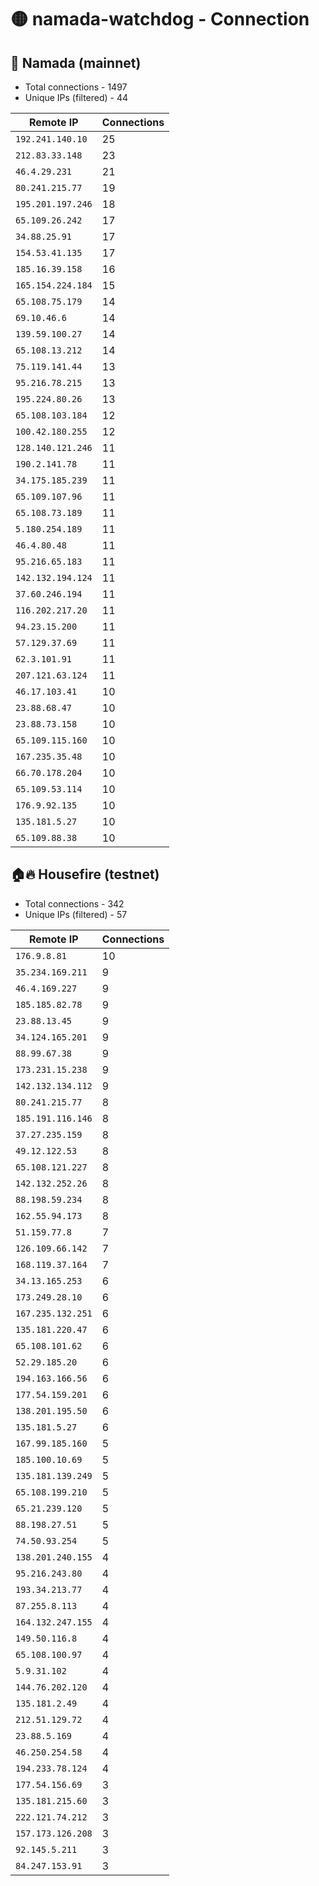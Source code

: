 # 🟡 namada-watchdog - Connection

## 🚀 Namada (mainnet)
- Total connections - 1497
- Unique IPs (filtered) - 44

| Remote IP | Connections |
|-----------|-------------|
| `192.241.140.10` | 25 |
| `212.83.33.148` | 23 |
| `46.4.29.231` | 21 |
| `80.241.215.77` | 19 |
| `195.201.197.246` | 18 |
| `65.109.26.242` | 17 |
| `34.88.25.91` | 17 |
| `154.53.41.135` | 17 |
| `185.16.39.158` | 16 |
| `165.154.224.184` | 15 |
| `65.108.75.179` | 14 |
| `69.10.46.6` | 14 |
| `139.59.100.27` | 14 |
| `65.108.13.212` | 14 |
| `75.119.141.44` | 13 |
| `95.216.78.215` | 13 |
| `195.224.80.26` | 13 |
| `65.108.103.184` | 12 |
| `100.42.180.255` | 12 |
| `128.140.121.246` | 11 |
| `190.2.141.78` | 11 |
| `34.175.185.239` | 11 |
| `65.109.107.96` | 11 |
| `65.108.73.189` | 11 |
| `5.180.254.189` | 11 |
| `46.4.80.48` | 11 |
| `95.216.65.183` | 11 |
| `142.132.194.124` | 11 |
| `37.60.246.194` | 11 |
| `116.202.217.20` | 11 |
| `94.23.15.200` | 11 |
| `57.129.37.69` | 11 |
| `62.3.101.91` | 11 |
| `207.121.63.124` | 11 |
| `46.17.103.41` | 10 |
| `23.88.68.47` | 10 |
| `23.88.73.158` | 10 |
| `65.109.115.160` | 10 |
| `167.235.35.48` | 10 |
| `66.70.178.204` | 10 |
| `65.109.53.114` | 10 |
| `176.9.92.135` | 10 |
| `135.181.5.27` | 10 |
| `65.109.88.38` | 10 |

## 🏠🔥 Housefire (testnet)

- Total connections - 342
- Unique IPs (filtered) - 57

| Remote IP | Connections |
|-----------|-------------|
| `176.9.8.81` | 10 |
| `35.234.169.211` | 9 |
| `46.4.169.227` | 9 |
| `185.185.82.78` | 9 |
| `23.88.13.45` | 9 |
| `34.124.165.201` | 9 |
| `88.99.67.38` | 9 |
| `173.231.15.238` | 9 |
| `142.132.134.112` | 9 |
| `80.241.215.77` | 8 |
| `185.191.116.146` | 8 |
| `37.27.235.159` | 8 |
| `49.12.122.53` | 8 |
| `65.108.121.227` | 8 |
| `142.132.252.26` | 8 |
| `88.198.59.234` | 8 |
| `162.55.94.173` | 8 |
| `51.159.77.8` | 7 |
| `126.109.66.142` | 7 |
| `168.119.37.164` | 7 |
| `34.13.165.253` | 6 |
| `173.249.28.10` | 6 |
| `167.235.132.251` | 6 |
| `135.181.220.47` | 6 |
| `65.108.101.62` | 6 |
| `52.29.185.20` | 6 |
| `194.163.166.56` | 6 |
| `177.54.159.201` | 6 |
| `138.201.195.50` | 6 |
| `135.181.5.27` | 6 |
| `167.99.185.160` | 5 |
| `185.100.10.69` | 5 |
| `135.181.139.249` | 5 |
| `65.108.199.210` | 5 |
| `65.21.239.120` | 5 |
| `88.198.27.51` | 5 |
| `74.50.93.254` | 5 |
| `138.201.240.155` | 4 |
| `95.216.243.80` | 4 |
| `193.34.213.77` | 4 |
| `87.255.8.113` | 4 |
| `164.132.247.155` | 4 |
| `149.50.116.8` | 4 |
| `65.108.100.97` | 4 |
| `5.9.31.102` | 4 |
| `144.76.202.120` | 4 |
| `135.181.2.49` | 4 |
| `212.51.129.72` | 4 |
| `23.88.5.169` | 4 |
| `46.250.254.58` | 4 |
| `194.233.78.124` | 4 |
| `177.54.156.69` | 3 |
| `135.181.215.60` | 3 |
| `222.121.74.212` | 3 |
| `157.173.126.208` | 3 |
| `92.145.5.211` | 3 |
| `84.247.153.91` | 3 |


